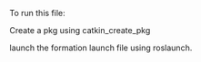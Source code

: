 To run this file:

Create a pkg using catkin_create_pkg

launch the formation launch file using roslaunch.
